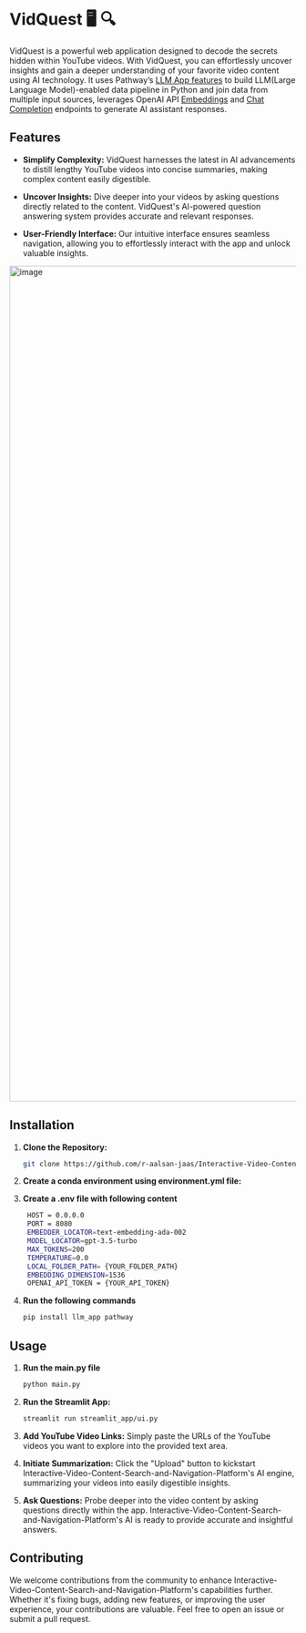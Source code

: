 # VidQuest 🖥️ 🔍

VidQuest is a powerful web application designed to decode the secrets hidden within YouTube videos. With VidQuest, you can effortlessly uncover insights and gain a deeper understanding of your favorite video content using AI technology. It uses Pathway’s [LLM App features](https://github.com/pathwaycom/llm-app) to build LLM(Large Language Model)-enabled data pipeline in Python and join data from multiple input sources, leverages OpenAI API [Embeddings](https://platform.openai.com/docs/api-reference/embeddings) and [Chat Completion](https://platform.openai.com/docs/api-reference/completions) endpoints to generate AI assistant responses.

## Features

- **Simplify Complexity:** VidQuest harnesses the latest in AI advancements to distill lengthy YouTube videos into concise summaries, making complex content easily digestible.
  
- **Uncover Insights:** Dive deeper into your videos by asking questions directly related to the content. VidQuest's AI-powered question answering system provides accurate and relevant responses.
  
- **User-Friendly Interface:** Our intuitive interface ensures seamless navigation, allowing you to effortlessly interact with the app and unlock valuable insights.

<img width="1467" alt="image" src="https://github.com/Sriraj-dev/pathway_sample_app/assets/85361724/4db7399f-f9f6-42d8-8ebd-4542fe4f1532">
  

## Installation
1. **Clone the Repository:**
    ```bash
    git clone https://github.com/r-aalsan-jaas/Interactive-Video-Content-Search-and-Navigation-Platform.git
    ```
    
2. **Create a conda environment using environment.yml file:**
3. **Create a .env file with following content**
   ```bash
    HOST = 0.0.0.0
    PORT = 8080
    EMBEDDER_LOCATOR=text-embedding-ada-002
    MODEL_LOCATOR=gpt-3.5-turbo
    MAX_TOKENS=200
    TEMPERATURE=0.0
    LOCAL_FOLDER_PATH= {YOUR_FOLDER_PATH}
    EMBEDDING_DIMENSION=1536
    OPENAI_API_TOKEN = {YOUR_API_TOKEN}
    ```
4. **Run the following commands**
   ```bash
   pip install llm_app pathway
    ```

## Usage

1. **Run the main.py file**
    ```bash
    python main.py
    ```
    
2. **Run the Streamlit App:**
    ```bash
    streamlit run streamlit_app/ui.py
    ```
    
3. **Add YouTube Video Links:**
    Simply paste the URLs of the YouTube videos you want to explore into the provided text area.
  
4. **Initiate Summarization:**
    Click the "Upload" button to kickstart Interactive-Video-Content-Search-and-Navigation-Platform's AI engine, summarizing your videos into easily digestible insights.
  
5. **Ask Questions:**
    Probe deeper into the video content by asking questions directly within the app. Interactive-Video-Content-Search-and-Navigation-Platform's AI is ready to provide accurate and insightful answers.

## Contributing

We welcome contributions from the community to enhance Interactive-Video-Content-Search-and-Navigation-Platform's capabilities further. Whether it's fixing bugs, adding new features, or improving the user experience, your contributions are valuable. Feel free to open an issue or submit a pull request.



